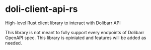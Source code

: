 # doli-client-api-rs
High-level Rust client library to interact with Dolibarr API

This library is not meant to fully support every endpoints of Dolibarr OpenAPI spec.
This library is opiniated and features will be added as needed.
